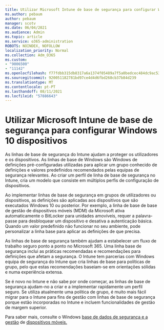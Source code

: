 ```yaml
---
title: Utilizar Microsoft Intune de base de segurança para configurar Windows 10 dispositivos
ms.author: pebaum
author: pebaum
manager: scotv
ms.date: 06/04/2021
ms.audience: Admin
ms.topic: article
ms.service: o365-administration
ROBOTS: NOINDEX, NOFOLLOW
localization_priority: Normal
ms.collection: Adm_O365
ms.custom:
- "9006500"
- "11142"
ms.openlocfilehash: f77fdbb315db8317a6a1374f05489a7f5a0bedcec484dc9ac53a473098583949
ms.sourcegitcommit: 920051182781bd97ce4d4d6fbd268cb37b84d239
ms.translationtype: MT
ms.contentlocale: pt-PT
ms.lasthandoff: 08/11/2021
ms.locfileid: "57886643"
---
```

# <a name="use-microsoft-intune-security-baselines-to-configure-windows-10-devices"></a>Utilizar Microsoft Intune de base de segurança para configurar Windows 10 dispositivos

As linhas de base de segurança do Intune ajudam a proteger os utilizadores e os dispositivos. As linhas de base de Windows são Windows de definições pré-configuradas utilizadas para aplicar um grupo conhecido de definições e valores predefinidos recomendados pelas equipas de segurança relevantes. Ao criar um perfil de linha de base de segurança no Intune, cria um modelo que consiste em múltiplos perfis de configuração de dispositivos.

Ao implementar linhas de base de segurança em grupos de utilizadores ou dispositivos, as definições são aplicadas aos dispositivos que são executados Windows 10 ou posterior. Por exemplo, a linha de base de base de gestão de dispositivos móveis (MDM) da Microsoft ativa automaticamente o BitLocker para unidades amovíveis, requer a palavra-passe para desbloquear um dispositivo e desativa a autenticação básica. Quando um valor predefinido não funcionar no seu ambiente, pode personalizar a linha base para aplicar as definições de que precisa.

As linhas de base de segurança também ajudam a estabelecer um fluxo de trabalho seguro ponto a ponto no Microsoft 365. Uma linha base de segurança inclui as práticas recomendadas e recomendações para definições que afetam a segurança. O Intune tem parcerias com Windows equipa de segurança do Intune que cria linhas de base para políticas de grupo, pelo que estas recomendações baseiam-se em orientações sólidas e numa experiência extensa.

Se é novo no Intune e não sabe por onde começar, as linhas de base de segurança ajudam-no a criar e a implementar rapidamente um perfil seguro. Se utiliza atualmente uma política de grupo, é muito mais fácil migrar para o Intune para fins de gestão com linhas de base de segurança porque estão incorporadas no Intune e incluem funcionalidades de gestão de margem superior.

Para saber mais, consulte o Windows [base de dados de segurança e a gestão](https://docs.microsoft.com/windows/security/threat-protection/windows-security-baselines) de [dispositivos móveis.](https://docs.microsoft.com/windows/client-management/mdm/)

